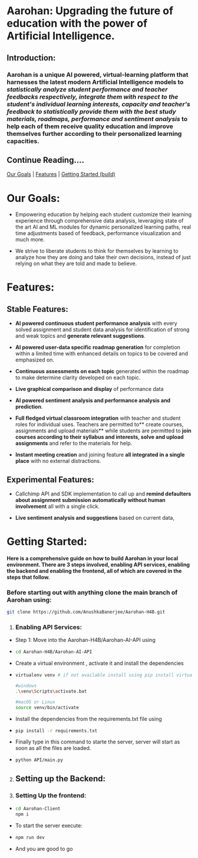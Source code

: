 # Aarohan: Upgrading the future of education with the power of Artificial Intelligence.

## Introduction:

### Aarohan is a unique AI powered, virtual-learning platform that harnesses the latest modern Artificial Intelligence models to *statistically analyze student performance and teacher feedbacks respectively, integrate them with respect to the student's individual learning interests, capacity and teacher's feedback to statistically provide them with the best study materials, roadmaps, performance and sentiment analysis* to help each of them receive quality education and improve themselves further according to their personalized learning capacities.

##

## Continue Reading....

[Our Goals](#our-goals) | [Features]() | [Getting Started (build) ]()

# Our Goals:

- Empowering education by helping each student customize their learning experience through comprehensive data analysis, leveraging state of the art AI and ML modules for dynamic personalized learning paths, real time adjustments based of feedback, performance visualization and much more.
  
- We strive to liberate students to think for themselves by learning to analyze how they are doing and take their own decisions, instead of just relying on what they are told and made to believe.
  

# Features:

## Stable Features:

- **AI powered continuous student performance analysis** with every solved assignment and student data analysis for identification of strong and weak topics and **generate relevant suggestions**.
  
- **AI powered user-data specific roadmap generation** for completion within a limited time with enhanced details on topics to be covered and emphasized on.
  
- **Continuous assessments on each topic** generated within the roadmap to make determine clarity developed on each topic.
  
- **Live graphical comparison and display** of performance data
  
- **AI powered sentiment analysis and performance analysis and prediction**.
  
- **Full fledged virtual classroom integration** with teacher and student roles for individual uses. Teachers are permitted to** create courses, assignments and upload materials** while students are permitted to **join courses according to their syllabus and interests, solve and upload assignments** and refer to the materials for help.
  
- **Instant meeting creation** and joining feature **all integrated in a single place** with no external distractions.
  

## Experimental Features:

- Callchimp API and SDK implementation to call up and **remind defaulters about assignment submission automatically without human involvement** all with a single click.
  
- **Live sentiment analysis and suggestions** based on current data,
  

# Getting Started:

#### Here is a comprehensive guide on how to build Aarohan in your local environment. There are 3 steps involved, enabling API services, enabling the backend and enabling the frontend, all of which are covered in the steps that follow.

### Before starting out with anything clone the main branch of Aarohan using:

```bash
git clone https://github.com/AnushkaBanerjee/Aarohan-H4B.git
```

1. ### Enabling API Services:
  
  - Step 1: Move into the Aarohan-H4B/Aarohan-AI-API using
    
  - ```bash
    cd Aarohan-H4B/Aarohan-AI-API
    ```
    
  - Create a virtual environment , activate it and install the dependencies
    
  - ```bash
    virtualenv venv # if not available install using pip install virtualenv
    
    #windows
    .\venv\Scripts\activate.bat
    
    #macOS or Linux
    source venv/bin/activate
    ```
    
  - Install the dependencies from the requirements.txt file using
    
  - ```bash
    pip install -r requirements.txt
    ```
    
  - Finally type in this command to starte the server, server will start as soon as all the files are loaded.
    
  - ```bash
    python API/main.py
    ```
    
2. ## Setting up the Backend:
  
3. ### Setting Up the frontend:
  
  - ```bash
    cd Aarohan-Client
    npm i
    ```
    
  - To start the server execute:
    
  - ```bash
    npm run dev
    ```
  - And you are good to go
